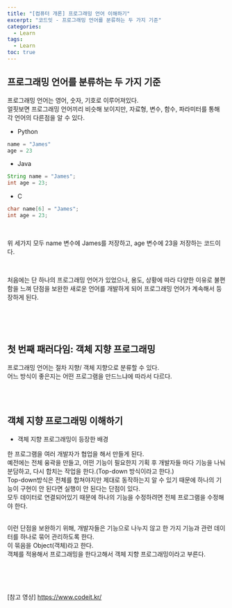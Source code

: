 ```yaml
---
title: "[컴퓨터 개론] 프로그래밍 언어 이해하기"
excerpt: "코드잇 - 프로그래밍 언어를 분류하는 두 가지 기준"
categories: 
  - Learn
tags: 
  - Learn
toc: true
---
```



## 프로그래밍 언어를 분류하는 두 가지 기준


프로그래밍 언어는 영어, 숫자, 기호로 이루어져있다.<br>
얼핏보면 프로그래밍 언어끼리 비슷해 보이지만, 자료형, 변수, 함수, 파라미터를 통해 각 언어의 다른점을 알 수 있다.<br>

- Python

```python
name = "James"
age = 23
```

- Java

```java
String name = "James";
int age = 23;
```

- C

```c
char name[6] = "James";
int age = 23;
```

<br>

위 세가지 모두 name 변수에 James를 저장하고, age 변수에 23을 저장하는 코드이다.<br>

<br>

처음에는 단 하나의 프로그래밍 언어가 있었으나, 용도, 상황에 따라 다양한 이유로 불편함을 느껴 단점을 보완한 새로운 언어를 개발하게 되어 프로그래밍 언어가 계속해서 등장하게 된다.<br>
<br>

<br><br>

## 첫 번째 패러다임: 객체 지향 프로그래밍

프로그래밍 언어는 절차 지향/ 객체 지향으로 분류할 수 있다.<br>
어느 방식이 좋은지는 어떤 프로그램을 만드느냐에 따라서 다르다.<br>



<br><br>

## 객체 지향 프로그래밍 이해하기

- 객체 지향 프로그래밍이 등장한 배경

한 프로그램을 여러 개발자가 협업을 해서 만들게 된다.<br>
예전에는 전체 융곽을 만들고, 어떤 기능이 필요한지 기획 후 개발자들 마다 기능을 나눠 분담하고, 다시 합치는 작업을 한다.(Top-down 방식이라고 한다.)<br>
Top-down방식은 전체를 합쳐야지만 제대로 동작하는지 알 수 있기 때문에 하나의 기능이 구현이 안 된다면 실행이 안 된다는 단점이 있다.<br>
모두 데이터로 연결되어있기 때문에 하나의 기능을 수정하려면 전체 프로그램을 수정해야 한다.<br>

<br>
이런 단점을 보완하기 위해, 개발자들은 기능으로 나누지 않고  한 가지 기능과 관련 데이터를 하나로 묶어 관리하도록 한다.<br>
이 묶음을 Object(객체)라고 한다.<br>
객체를 적용해서 프로그래밍을 한다고해서 객체 지향 프로그래밍이라고 부른다.<br>

<br>





<br><br>





[참고 영상] <https://www.codeit.kr/>